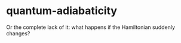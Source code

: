 # quantum-adiabaticity
Or the complete lack of it: what happens if the Hamiltonian suddenly changes?
